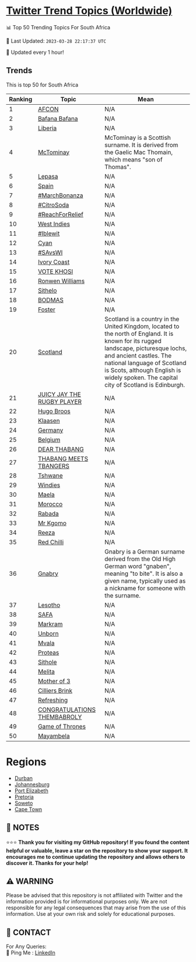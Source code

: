 [Twitter Trend Topics (Worldwide)](https://github.com/ErcinDedeoglu/Twitter-Trend-Topics)
==========


📊 Top 50 Trending Topics For South Africa

📆 Last Updated: `2023-03-28 22:17:37 UTC`

🔧 Updated every 1 hour!


## Trends

This is top 50 for South Africa

| Ranking | Topic | Mean |
| ------- | ------------ | ------------ |
| 1 | [AFCON](http://twitter.com/search?q=AFCON) | N/A |
| 2 | [Bafana Bafana](http://twitter.com/search?q=Bafana+Bafana) | N/A |
| 3 | [Liberia](http://twitter.com/search?q=Liberia) | N/A |
| 4 | [McTominay](http://twitter.com/search?q=McTominay) | McTominay is a Scottish surname. It is derived from the Gaelic Mac Thomain, which means "son of Thomas". |
| 5 | [Lepasa](http://twitter.com/search?q=Lepasa) | N/A |
| 6 | [Spain](http://twitter.com/search?q=Spain) | N/A |
| 7 | [#MarchBonanza](http://twitter.com/search?q=%23MarchBonanza) | N/A |
| 8 | [#CitroSoda](http://twitter.com/search?q=%23CitroSoda) | N/A |
| 9 | [#ReachForRelief](http://twitter.com/search?q=%23ReachForRelief) | N/A |
| 10 | [West Indies](http://twitter.com/search?q=West+Indies) | N/A |
| 11 | [#Iblewit](http://twitter.com/search?q=%23Iblewit) | N/A |
| 12 | [Cyan](http://twitter.com/search?q=Cyan) | N/A |
| 13 | [#SAvsWI](http://twitter.com/search?q=%23SAvsWI) | N/A |
| 14 | [Ivory Coast](http://twitter.com/search?q=Ivory+Coast) | N/A |
| 15 | [VOTE KHOSI](http://twitter.com/search?q=VOTE+KHOSI) | N/A |
| 16 | [Ronwen Williams](http://twitter.com/search?q=Ronwen+Williams) | N/A |
| 17 | [Sithelo](http://twitter.com/search?q=Sithelo) | N/A |
| 18 | [BODMAS](http://twitter.com/search?q=BODMAS) | N/A |
| 19 | [Foster](http://twitter.com/search?q=Foster) | N/A |
| 20 | [Scotland](http://twitter.com/search?q=Scotland) | Scotland is a country in the United Kingdom, located to the north of England. It is known for its rugged landscape, picturesque lochs, and ancient castles. The national language of Scotland is Scots, although English is widely spoken. The capital city of Scotland is Edinburgh. |
| 21 | [JUICY JAY THE RUGBY PLAYER](http://twitter.com/search?q=JUICY+JAY+THE+RUGBY+PLAYER) | N/A |
| 22 | [Hugo Broos](http://twitter.com/search?q=Hugo+Broos) | N/A |
| 23 | [Klaasen](http://twitter.com/search?q=Klaasen) | N/A |
| 24 | [Germany](http://twitter.com/search?q=Germany) | N/A |
| 25 | [Belgium](http://twitter.com/search?q=Belgium) | N/A |
| 26 | [DEAR THABANG](http://twitter.com/search?q=DEAR+THABANG) | N/A |
| 27 | [THABANG MEETS TBANGERS](http://twitter.com/search?q=THABANG+MEETS+TBANGERS) | N/A |
| 28 | [Tshwane](http://twitter.com/search?q=Tshwane) | N/A |
| 29 | [Windies](http://twitter.com/search?q=Windies) | N/A |
| 30 | [Maela](http://twitter.com/search?q=Maela) | N/A |
| 31 | [Morocco](http://twitter.com/search?q=Morocco) | N/A |
| 32 | [Rabada](http://twitter.com/search?q=Rabada) | N/A |
| 33 | [Mr Kgomo](http://twitter.com/search?q=Mr+Kgomo) | N/A |
| 34 | [Reeza](http://twitter.com/search?q=Reeza) | N/A |
| 35 | [Red Chilli](http://twitter.com/search?q=Red+Chilli) | N/A |
| 36 | [Gnabry](http://twitter.com/search?q=Gnabry) | Gnabry is a German surname derived from the Old High German word "gnaben", meaning "to bite". It is also a given name, typically used as a nickname for someone with the surname. |
| 37 | [Lesotho](http://twitter.com/search?q=Lesotho) | N/A |
| 38 | [SAFA](http://twitter.com/search?q=SAFA) | N/A |
| 39 | [Markram](http://twitter.com/search?q=Markram) | N/A |
| 40 | [Unborn](http://twitter.com/search?q=Unborn) | N/A |
| 41 | [Mvala](http://twitter.com/search?q=Mvala) | N/A |
| 42 | [Proteas](http://twitter.com/search?q=Proteas) | N/A |
| 43 | [Sithole](http://twitter.com/search?q=Sithole) | N/A |
| 44 | [Melita](http://twitter.com/search?q=Melita) | N/A |
| 45 | [Mother of 3](http://twitter.com/search?q=Mother+of+3) | N/A |
| 46 | [Cilliers Brink](http://twitter.com/search?q=Cilliers+Brink) | N/A |
| 47 | [Refreshing](http://twitter.com/search?q=Refreshing) | N/A |
| 48 | [CONGRATULATIONS THEMBABROLY](http://twitter.com/search?q=CONGRATULATIONS+THEMBABROLY) | N/A |
| 49 | [Game of Thrones](http://twitter.com/search?q=Game+of+Thrones) | N/A |
| 50 | [Mayambela](http://twitter.com/search?q=Mayambela) | N/A |



# Regions

* [Durban](</South Africa/Durban.md>)
* [Johannesburg](</South Africa/Johannesburg.md>)
* [Port Elizabeth](</South Africa/Port Elizabeth.md>)
* [Pretoria](</South Africa/Pretoria.md>)
* [Soweto](</South Africa/Soweto.md>)
* [Cape Town](</South Africa/Cape Town.md>)



## 📝 NOTES

⭐⭐⭐ **Thank you for visiting my GitHub repository! If you found the content helpful or valuable, leave a star on the repository to show your support. It encourages me to continue updating the repository and allows others to discover it. Thanks for your help!**


## ⚠️ WARNING

Please be advised that this repository is not affiliated with Twitter and the information provided is for informational purposes only. We are not responsible for any legal consequences that may arise from the use of this information. Use at your own risk and solely for educational purposes.


## 📨 CONTACT

 For Any Queries:  
            🏓 Ping Me : [LinkedIn](https://www.linkedin.com/in/ercindedeoglu/)
